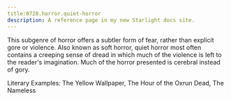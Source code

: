 ```yaml
---
title:0728.horror.quiet-horror
description: A reference page in my new Starlight docs site.
---
```

This subgenre of horror offers a subtler form of fear, 
rather than explicit gore or violence. 
Also known as soft horror, quiet horror most often contains a creeping sense of dread 
in which much of the violence is left to the reader's imagination. 
Much of the horror presented is cerebral instead of gory. 

Literary Examples: The Yellow Wallpaper, The Hour of the Oxrun Dead, The Nameless
